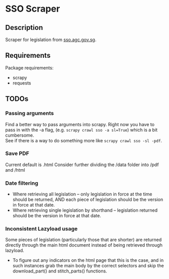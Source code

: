 # SSO Scraper
## Description
Scraper for legislation from [sso.agc.gov.sg](sso.agc.gov.sg).

## Requirements 
Package requirements:
* scrapy
* requests

## TODOs
### Passing arguments
Find a better way to pass arguments into scrapy. 
Right now you have to pass in with the -a flag, (e.g. `scrapy crawl sso -a sl=True`) which is a bit cumbersome.  
See if there is a way to do something more like `scrapy crawl sso -sl -pdf`.

### Save PDF 
Current default is .html
Consider further dividing the /data folder into /pdf and /html 

### Date filtering 
* Where retrieving all legislation – only legislation in force at the time should be returned, AND each piece of legislation should be the version in force at that date.
* Where retrieving single legislation by shorthand – legislation returned should be the version in force at that date.

### Inconsistent Lazyload usage
Some pieces of legislation (particularly those that are shorter) are returned directly through the main html document instead of being retrieved through lazyload. 
* To figure out any indicators on the html page that this is the case, and in such instances grab the main body by the correct selectors and skip the download_part() and stitch_parts() functions. 